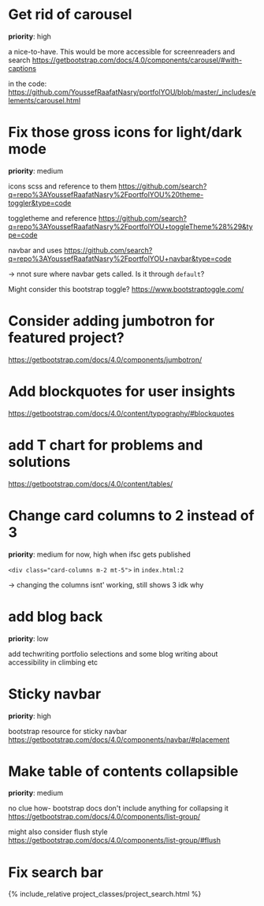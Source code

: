 # Get rid of carousel

**priority**: high

a nice-to-have. This would be more accessible for screenreaders and search https://getbootstrap.com/docs/4.0/components/carousel/#with-captions

in the code: https://github.com/YoussefRaafatNasry/portfolYOU/blob/master/_includes/elements/carousel.html

# Fix those gross icons for light/dark mode

**priority**: medium

icons scss and reference to them https://github.com/search?q=repo%3AYoussefRaafatNasry%2FportfolYOU%20theme-toggler&type=code

toggletheme and reference https://github.com/search?q=repo%3AYoussefRaafatNasry%2FportfolYOU+toggleTheme%28%29&type=code

navbar and uses https://github.com/search?q=repo%3AYoussefRaafatNasry%2FportfolYOU+navbar&type=code

-> nnot sure where navbar gets called. Is it through `default`?

Might consider this bootstrap toggle? https://www.bootstraptoggle.com/

# Consider adding jumbotron for featured project?
https://getbootstrap.com/docs/4.0/components/jumbotron/

# Add blockquotes for user insights
https://getbootstrap.com/docs/4.0/content/typography/#blockquotes

# add T chart for problems and solutions
https://getbootstrap.com/docs/4.0/content/tables/

# Change card columns to 2 instead of 3

**priority**: medium for now, high when ifsc gets published

`<div class="card-columns m-2 mt-5">` in `index.html:2`

-> changing the columns isnt' working, still shows 3 idk why

# add blog back

**priority**: low

add techwriting portfolio selections and some blog writing about accessibility in climbing etc 

# Sticky navbar

**priority**: high

bootstrap resource for sticky navbar https://getbootstrap.com/docs/4.0/components/navbar/#placement


# Make table of contents collapsible

**priority**: medium

no clue how- bootstrap docs don't include anything for collapsing it https://getbootstrap.com/docs/4.0/components/list-group/

might also consider flush style https://getbootstrap.com/docs/4.0/components/list-group/#flush


# Fix search bar


{% include_relative project_classes/project_search.html %}
